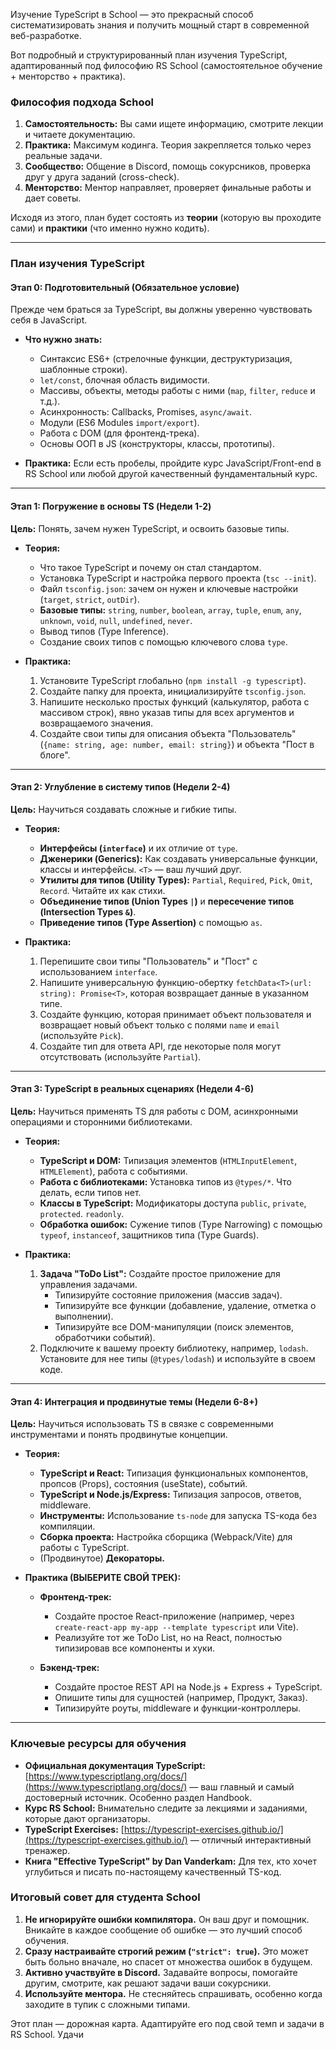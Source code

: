  Изучение TypeScript в School — это прекрасный способ систематизировать знания и получить мощный старт в современной веб-разработке.

Вот подробный и структурированный план изучения TypeScript, адаптированный под философию RS School (самостоятельное обучение + менторство + практика).

### Философия подхода  School

1.  **Самостоятельность:** Вы сами ищете информацию, смотрите лекции и читаете документацию.
2.  **Практика:** Максимум кодинга. Теория закрепляется только через реальные задачи.
3.  **Сообщество:** Общение в Discord, помощь сокурсников, проверка друг у друга заданий (cross-check).
4.  **Менторство:** Ментор направляет, проверяет финальные работы и дает советы.

Исходя из этого, план будет состоять из **теории** (которую вы проходите сами) и **практики** (что именно нужно кодить).

---

### План изучения TypeScript

#### Этап 0: Подготовительный (Обязательное условие)

Прежде чем браться за TypeScript, вы должны уверенно чувствовать себя в JavaScript.

*   **Что нужно знать:**
    *   Синтаксис ES6+ (стрелочные функции, деструктуризация, шаблонные строки).
    *   `let/const`, блочная область видимости.
    *   Массивы, объекты, методы работы с ними (`map`, `filter`, `reduce` и т.д.).
    *   Асинхронность: Callbacks, Promises, `async/await`.
    *   Модули (ES6 Modules `import/export`).
    *   Работа с DOM (для фронтенд-трека).
    *   Основы ООП в JS (конструкторы, классы, прототипы).

*   **Практика:** Если есть пробелы, пройдите курс JavaScript/Front-end в RS School или любой другой качественный фундаментальный курс.

---

#### Этап 1: Погружение в основы TS (Недели 1-2)

**Цель:** Понять, зачем нужен TypeScript, и освоить базовые типы.

*   **Теория:**
    *   Что такое TypeScript и почему он стал стандартом.
    *   Установка TypeScript и настройка первого проекта (`tsc --init`).
    *   Файл `tsconfig.json`: зачем он нужен и ключевые настройки (`target`, `strict`, `outDir`).
    *   **Базовые типы:** `string`, `number`, `boolean`, `array`, `tuple`, `enum`, `any`, `unknown`, `void`, `null`, `undefined`, `never`.
    *   Вывод типов (Type Inference).
    *   Создание своих типов с помощью ключевого слова `type`.

*   **Практика:**
    1.  Установите TypeScript глобально (`npm install -g typescript`).
    2.  Создайте папку для проекта, инициализируйте `tsconfig.json`.
    3.  Напишите несколько простых функций (калькулятор, работа с массивом строк), явно указав типы для всех аргументов и возвращаемого значения.
    4.  Создайте свои типы для описания объекта "Пользователь" (`{name: string, age: number, email: string}`) и объекта "Пост в блоге".

---

#### Этап 2: Углубление в систему типов (Недели 2-4)

**Цель:** Научиться создавать сложные и гибкие типы.

*   **Теория:**
    *   **Интерфейсы (`interface`)** и их отличие от `type`.
    *   **Дженерики (Generics):** Как создавать универсальные функции, классы и интерфейсы. `<T>` — ваш лучший друг.
    *   **Утилиты для типов (Utility Types):** `Partial`, `Required`, `Pick`, `Omit`, `Record`. Читайте их как стихи.
    *   **Объединение типов (Union Types `|`)** и **пересечение типов (Intersection Types `&`)**.
    *   **Приведение типов (Type Assertion)** с помощью `as`.

*   **Практика:**
    1.  Перепишите свои типы "Пользователь" и "Пост" с использованием `interface`.
    2.  Напишите универсальную функцию-обертку `fetchData<T>(url: string): Promise<T>`, которая возвращает данные в указанном типе.
    3.  Создайте функцию, которая принимает объект пользователя и возвращает новый объект только с полями `name` и `email` (используйте `Pick`).
    4.  Создайте тип для ответа API, где некоторые поля могут отсутствовать (используйте `Partial`).

---

#### Этап 3: TypeScript в реальных сценариях (Недели 4-6)

**Цель:** Научиться применять TS для работы с DOM, асинхронными операциями и сторонними библиотеками.

*   **Теория:**
    *   **TypeScript и DOM:** Типизация элементов (`HTMLInputElement`, `HTMLElement`), работа с событиями.
    *   **Работа с библиотеками:** Установка типов из `@types/*`. Что делать, если типов нет.
    *   **Классы в TypeScript:** Модификаторы доступа `public`, `private`, `protected`. `readonly`.
    *   **Обработка ошибок:** Сужение типов (Type Narrowing) с помощью `typeof`, `instanceof`, защитников типа (Type Guards).

*   **Практика:**
    1.  **Задача "ToDo List":** Создайте простое приложение для управления задачами.
        *   Типизируйте состояние приложения (массив задач).
        *   Типизируйте все функции (добавление, удаление, отметка о выполнении).
        *   Типизируйте все DOM-манипуляции (поиск элементов, обработчики событий).
    2.  Подключите к вашему проекту библиотеку, например, `lodash`. Установите для нее типы (`@types/lodash`) и используйте в своем коде.

---

#### Этап 4: Интеграция и продвинутые темы (Недели 6-8+)

**Цель:** Научиться использовать TS в связке с современными инструментами и понять продвинутые концепции.

*   **Теория:**
    *   **TypeScript и React:** Типизация функциональных компонентов, пропсов (Props), состояния (useState), событий.
    *   **TypeScript и Node.js/Express:** Типизация запросов, ответов, middleware.
    *   **Инструменты:** Использование `ts-node` для запуска TS-кода без компиляции.
    *   **Сборка проекта:** Настройка сборщика (Webpack/Vite) для работы с TypeScript.
    *   (Продвинутое) **Декораторы.**

*   **Практика (ВЫБЕРИТЕ СВОЙ ТРЕК):**

    *   **Фронтенд-трек:**
        *   Создайте простое React-приложение (например, через `create-react-app my-app --template typescript` или Vite).
        *   Реализуйте тот же ToDo List, но на React, полностью типизировав все компоненты и хуки.

    *   **Бэкенд-трек:**
        *   Создайте простое REST API на Node.js + Express + TypeScript.
        *   Опишите типы для сущностей (например, Продукт, Заказ).
        *   Типизируйте роуты, middleware и функции-контроллеры.

---

### Ключевые ресурсы для обучения

*   **Официальная документация TypeScript:** [https://www.typescriptlang.org/docs/](https://www.typescriptlang.org/docs/) — ваш главный и самый достоверный источник. Особенно раздел Handbook.
*   **Курс RS School:** Внимательно следите за лекциями и заданиями, которые дают организаторы.
*   **TypeScript Exercises:** [https://typescript-exercises.github.io/](https://typescript-exercises.github.io/) — отличный интерактивный тренажер.
*   **Книга "Effective TypeScript" by Dan Vanderkam:** Для тех, кто хочет углубиться и писать по-настоящему качественный TS-код.

### Итоговый совет для студента School

1.  **Не игнорируйте ошибки компилятора.** Он ваш друг и помощник. Вникайте в каждое сообщение об ошибке — это лучший способ обучения.
2.  **Сразу настраивайте строгий режим (`"strict": true`).** Это может быть больно вначале, но спасет от множества ошибок в будущем.
3.  **Активно участвуйте в Discord.** Задавайте вопросы, помогайте другим, смотрите, как решают задачи ваши сокурсники.
4.  **Используйте ментора.** Не стесняйтесь спрашивать, особенно когда заходите в тупик с сложными типами.

Этот план — дорожная карта. Адаптируйте его под свой темп и задачи в RS School. Удачи

